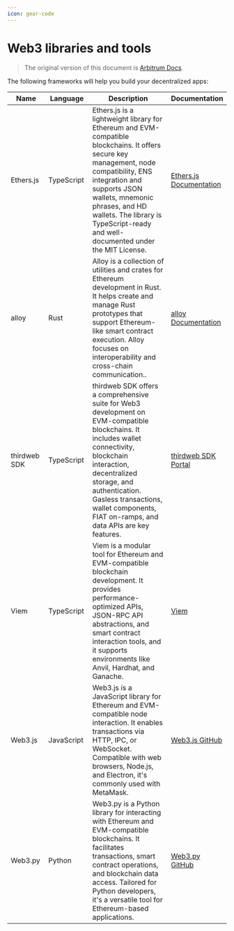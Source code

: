 ```yaml
---
icon: gear-code
---
```


# Web3 libraries and tools

> The original version of this document is [Arbitrum Docs](https://docs.arbitrum.io/build-decentralized-apps/reference/web3-libraries-tools).

The following frameworks will help you build your decentralized apps:

<table><thead><tr><th width="89.7421875">Name</th><th width="104.31640625">Language</th><th width="411.2578125">Description</th><th>Documentation</th></tr></thead><tbody><tr><td>Ethers.js</td><td>TypeScript</td><td>Ethers.js is a lightweight library for Ethereum and EVM-compatible blockchains. It offers secure key management, node compatibility, ENS integration and supports JSON wallets, mnemonic phrases, and HD wallets. The library is TypeScript-ready and well-documented under the MIT License.</td><td><a href="https://docs.ethers.org/">Ethers.js Documentation</a></td></tr><tr><td>alloy</td><td>Rust</td><td>Alloy is a collection of utilities and crates for Ethereum development in Rust. It helps create and manage Rust prototypes that support Ethereum-like smart contract execution. Alloy focuses on interoperability and cross-chain communication..</td><td><a href="https://alloy.rs/">alloy Documentation</a></td></tr><tr><td>thirdweb SDK</td><td>TypeScript</td><td>thirdweb SDK offers a comprehensive suite for Web3 development on EVM-compatible blockchains. It includes wallet connectivity, blockchain interaction, decentralized storage, and authentication. Gasless transactions, wallet components, FIAT on-ramps, and data APIs are key features.</td><td><a href="https://portal.thirdweb.com/sdk">thirdweb SDK Portal</a></td></tr><tr><td>Viem</td><td>TypeScript</td><td>Viem is a modular tool for Ethereum and EVM-compatible blockchain development. It provides performance-optimized APIs, JSON-RPC API abstractions, and smart contract interaction tools, and it supports environments like Anvil, Hardhat, and Ganache.</td><td><a href="https://viem.sh/">Viem</a></td></tr><tr><td>Web3.js</td><td>JavaScript</td><td>Web3.js is a JavaScript library for Ethereum and EVM-compatible node interaction. It enables transactions via HTTP, IPC, or WebSocket. Compatible with web browsers, Node.js, and Electron, it's commonly used with MetaMask.</td><td><a href="https://github.com/web3/web3.js/">Web3.js GitHub</a></td></tr><tr><td>Web3.py</td><td>Python</td><td>Web3.py is a Python library for interacting with Ethereum and EVM-compatible blockchains. It facilitates transactions, smart contract operations, and blockchain data access. Tailored for Python developers, it's a versatile tool for Ethereum-based applications.</td><td><a href="https://github.com/ethereum/web3.py/">Web3.py GitHub</a></td></tr></tbody></table>
